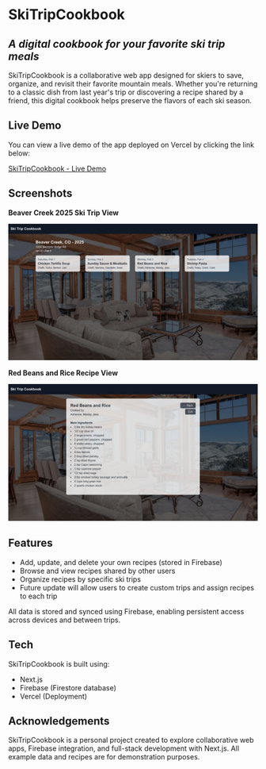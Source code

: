 # SkiTripCookbook
## _A digital cookbook for your favorite ski trip meals_

SkiTripCookbook is a collaborative web app designed for skiers to save, organize, and revisit their favorite mountain meals. Whether you're returning to a classic dish from last year's trip or discovering a recipe shared by a friend, this digital cookbook helps preserve the flavors of each ski season.

## Live Demo

You can view a live demo of the app deployed on Vercel by clicking the link below:

[SkiTripCookbook - Live Demo](https://ski-trip-cookbook.vercel.app/)

## Screenshots

**Beaver Creek 2025 Ski Trip View**

<img src="./assets/screenshots/SkiTripCookbook_Home.png" width="600"/>

**Red Beans and Rice Recipe View**

<img src="./assets/screenshots/SkiTripCookbook_Readbeans.png" width="600"/>

## Features

- Add, update, and delete your own recipes (stored in Firebase)
- Browse and view recipes shared by other users
- Organize recipes by specific ski trips
- Future update will allow users to create custom trips and assign recipes to each trip

All data is stored and synced using Firebase, enabling persistent access across devices and between trips.

## Tech

SkiTripCookbook is built using:

- Next.js
- Firebase (Firestore database)
- Vercel (Deployment)

## Acknowledgements

SkiTripCookbook is a personal project created to explore collaborative web apps, Firebase integration, and full-stack development with Next.js. All example data and recipes are for demonstration purposes.
